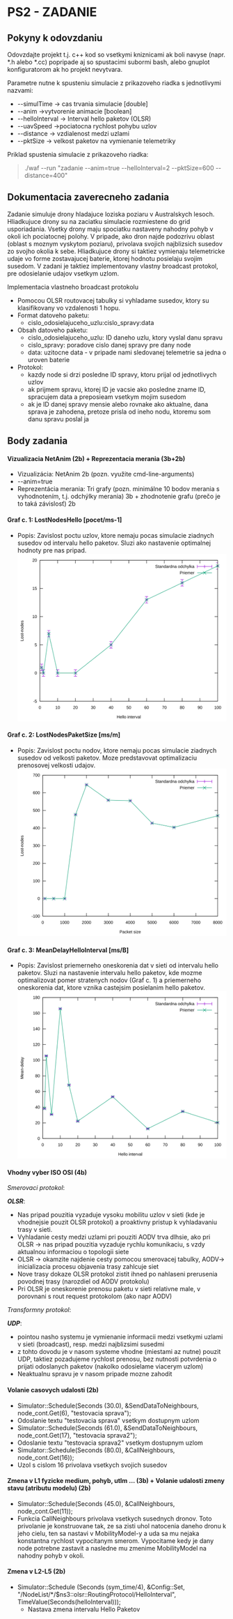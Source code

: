# PS2 - ZADANIE

## Pokyny k odovzdaniu

Odovzdajte projekt t.j. c++ kod so vsetkymi kniznicami ak boli navyse (napr. *.h alebo *.cc) popripade aj so spustacimi subormi bash, alebo gnuplot konfiguratorom ak ho projekt nevytvara.

Parametre nutne k spusteniu simulacie z prikazoveho riadka s jednotlivymi nazvami: 

 - --simulTime -> cas trvania simulacie [double]
- --anim ->vytvorenie animacie [boolean]
- --helloInterval -> Interval hello paketov (OLSR)
- --uavSpeed ->pociatocna rychlost pohybu uzlov
- --distance -> vzdialenost medzi uzlami
- --pktSize -> velkost paketov na vymienanie telemetriky

Priklad spustenia simulacie z prikazoveho riadka:
>./waf --run "zadanie --anim=true --helloInterval=2 --pktSize=600 --distance=400"

## Dokumentacia zaverecneho zadania

Zadanie simuluje drony hladajuce loziska poziaru v Australskych lesoch. Hliadkujuce drony su na zaciatku simulacie rozmiestene do grid usporiadania. Vsetky drony maju spociatku nastaveny nahodny pohyb v okoli ich pociatocnej polohy. V pripade, ako dron najde podozrivu oblast (oblast s moznym vyskytom poziaru), privolava svojich najblizsich susedov zo svojho okolia k sebe. Hliadkujuce drony si taktiez vymienaju telemetricke udaje vo forme zostavajucej baterie, ktorej hodnotu posielaju svojim susedom. V zadani je taktiez implementovany vlastny broadcast protokol, pre odosielanie udajov vsetkym uzlom.

Implementacia vlastneho broadcast protokolu
- Pomocou OLSR routovacej tabulky si vyhladame susedov, ktory su klasifikovany vo vzdalenosti 1 hopu.
- Format datoveho paketu:
	* cislo_odosielajuceho_uzlu:cislo_spravy:data 
- Obsah datoveho paketu:
  * cislo_odosielajuceho_uzlu: ID daneho uzlu, ktory vyslal danu spravu
  * cislo_spravy: poradove cislo danej spravy pre dany node
  * data: uzitocne data - v pripade nami sledovanej telemetrie sa jedna o uroven baterie
- Protokol:
  * kazdy node si drzi posledne ID spravy, ktoru prijal od jednotlivych uzlov
  * ak prijmem spravu, ktorej ID je vacsie ako posledne zname ID, spracujem data a preposieam vsetkym mojim susedom
  * ak je ID danej spravy mensie alebo rovnake ako aktualne, dana sprava je zahodena, pretoze prisla od ineho nodu, ktoremu som danu spravu poslal ja

## Body zadania

#### Vizualizacia NetAnim (2b) + Reprezentacia merania (3b+2b)
 - Vizualizácia: NetAnim 2b (pozn. využite cmd-line-arguments)
 - --anim=true
 - Reprezentácia merania: Tri grafy (pozn. minimálne 10 bodov merania s vyhodnotením, t.j. odchýlky merania) 3b + zhodnotenie grafu (prečo je to taká závislosť) 2b
#### Graf c. 1: **LostNodesHello** [pocet/ms-1]
 - Popis: Zavislost poctu uzlov, ktore nemaju pocas simulacie ziadnych susedov od intervalu hello paketov. Sluzi ako nastavenie optimalnej hodnoty pre nas pripad.
 ![LostNodesHello](./LostNodesHello.svg)
#### Graf c. 2: **LostNodesPaketSize** [ms/m]
 - Popis: Zavislost poctu nodov, ktore nemaju pocas simulacie ziadnych susedov od velkosti paketov. Moze predstavovat optimalizaciu prenosovej velkosti udajov.
  ![LostNodesPaketSize](./LostNodesPaketSize.svg)
#### Graf c. 3: **MeanDelayHelloInterval** [ms/B]
 - Popis: Zavislost priemerneho oneskorenia dat v sieti od intervalu hello paketov. Sluzi na nastavenie intervalu hello paketov, kde mozme optimalizovat pomer stratenych nodov (Graf c. 1) a priemerneho oneskorenia dat, ktore vznika castejsim posielanim hello paketov.
 ![MeanDelayHelloInterval](./MeanDelayHelloInterval.svg)
   
#### Vhodny vyber ISO OSI (4b)
_Smerovaci protokol_:

***OLSR***:
- Nas pripad pouzitia vyzaduje vysoku mobilitu uzlov v sieti (kde je vhodnejsie pouzit OLSR protokol) a proaktivny pristup k vyhladavaniu trasy v sieti.
- Vyhladanie cesty medzi uzlami pri pouziti AODV trva dlhsie, ako pri OLSR -> nas pripad pouzitia vyzaduje rychlu komunikaciu, s vzdy aktualnou informaciou o topologii siete 
- OLSR -> okamzite najdenie cesty pomocou smerovacej tabulky, AODV-> inicializacia procesu objavenia trasy zahlcuje siet
- Nove trasy dokaze OLSR protokol zistit ihned po nahlaseni prerusenia povodnej trasy (narozdiel od AODV protokolu)
- Pri OLSR je oneskorenie prenosu paketu v sieti relativne male, v porovnani s rout request protokolom (ako napr AODV) 

_Transformny protokol_:

***UDP***:
- pointou nasho systemu je vymienanie informacii medzi vsetkymi uzlami v sieti  (broadcast), resp. medzi najblizsimi susedmi
- z tohto dovodu je v nasom systeme vhodne (miestami az nutne) pouzit UDP, taktiez pozadujeme rychlost prenosu, bez nutnosti potvrdenia o prijati odoslanych paketov (nakolko odosielame viacerym uzlom)
- Neaktualnu spravu je v nasom pripade mozne zahodit

#### Volanie casovych udalosti  (2b)

- Simulator::Schedule(Seconds (30.0), &SendDataToNeighbours, node_cont.Get(6), "testovacia sprava");
 - Odoslanie textu "testovacia sprava" vsetkym dostupnym uzlom
- Simulator::Schedule(Seconds (61.0), &SendDataToNeighbours, node_cont.Get(17), "testovacia sprava2");
 - Odoslanie textu "testovacia sprava2" vsetkym dostupnym uzlom
- Simulator::Schedule(Seconds (80.0), &CallNeighbours, node_cont.Get(16));
 - Uzol s cislom 16 privolava vsetkych svojich susedov
 
#### Zmena v  L1  fyzicke medium, pohyb, utlm … (3b) + Volanie udalosti zmeny stavu (atributu modelu) (2b)
- Simulator::Schedule(Seconds (45.0), &CallNeighbours, node_cont.Get(11));
 - Funkcia CallNeighbours privolava vsetkych susednych dronov. Toto privolanie je konstruovane tak, ze sa zisti uhol natocenia daneho dronu k jeho cielu, ten sa nastavi v MobilityModel-y a uda sa mu nejaka konstantna rychlost vypocitanym smerom. Vypocitame kedy je dany node potrebne zastavit a nasledne mu zmenime MobilityModel na nahodny pohyb v okoli.

#### Zmena v  L2-L5 (2b)
- Simulator::Schedule (Seconds (sym_time/4), &Config::Set, "/NodeList/*/$ns3::olsr::RoutingProtocol/HelloInterval", TimeValue(Seconds(helloInterval)));
  - Nastava zmena intervalu Hello Paketov
